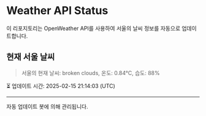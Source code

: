
# Weather API Status

이 리포지토리는 OpenWeather API를 사용하여 서울의 날씨 정보를 자동으로 업데이트합니다.

## 현재 서울 날씨
> 서울의 현재 날씨: broken clouds, 온도: 0.84°C, 습도: 88%

⏳ 업데이트 시간: 2025-02-15 21:14:03 (UTC)

---
자동 업데이트 봇에 의해 관리됩니다.
